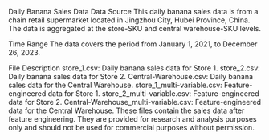 Daily Banana Sales Data
Data Source
This daily banana sales data is from a chain retail supermarket located in Jingzhou City, Hubei Province, China. The data is aggregated at the store-SKU and central warehouse-SKU levels.

Time Range
The data covers the period from January 1, 2021, to December 26, 2023.

File Description
store_1.csv: Daily banana sales data for Store 1.
store_2.csv: Daily banana sales data for Store 2.
Central-Warehouse.csv: Daily banana sales data for the Central Warehouse.
store_1_multi-variable.csv: Feature-engineered data for Store 1.
store_2_multi-variable.csv: Feature-engineered data for Store 2.
Central-Warehouse_multi-variable.csv: Feature-engineered data for the Central Warehouse.
These files contain the sales data after feature engineering. They are provided for research and analysis purposes only and should not be used for commercial purposes without permission.







